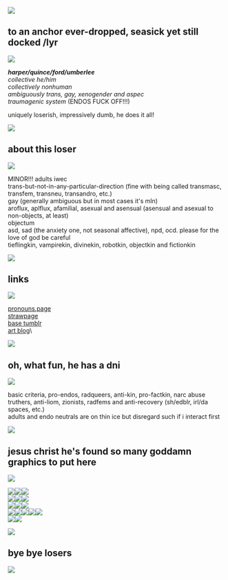![](https://64.media.tumblr.com/bfc11316bc885d46d0ed19b06986b0b7/8f3b966c768a7a38-47/s400x600/6da1489adcc8d60b30902abeaea9039799dbf392.gifv)

## to an anchor ever-dropped, seasick yet still docked /lyr

![](https://64.media.tumblr.com/3837f81efb037b78d5f3b83136abd9ff/a2b9a9b92798b874-24/s400x600/0c9e64c94fb660d3ef32326e9c1a891cab720857.pnj)

***harper/quince/ford/umberlee***\
*collective he/him*\
*collectively nonhuman*\
*ambiguously trans, gay, xenogender and aspec*\
*traumagenic system* (ENDOS FUCK OFF!!!)

uniquely loserish, impressively dumb, he does it all!

![](https://64.media.tumblr.com/3837f81efb037b78d5f3b83136abd9ff/a2b9a9b92798b874-24/s400x600/0c9e64c94fb660d3ef32326e9c1a891cab720857.pnj)

## about this loser

![](https://64.media.tumblr.com/3837f81efb037b78d5f3b83136abd9ff/a2b9a9b92798b874-24/s400x600/0c9e64c94fb660d3ef32326e9c1a891cab720857.pnj)

MINOR!!! adults iwec\
trans-but-not-in-any-particular-direction (fine with being called transmasc, transfem, transneu, transandro, etc.)\
gay (generally ambiguous but in most cases it's mln)\
aroflux, aplflux, afamilial, asexual and asensual (asensual and asexual to non-objects, at least)\
objectum\
asd, sad (the anxiety one, not seasonal affective), npd, ocd. please for the love of god be careful\
tieflingkin, vampirekin, divinekin, robotkin, objectkin and fictionkin

![](https://64.media.tumblr.com/3837f81efb037b78d5f3b83136abd9ff/a2b9a9b92798b874-24/s400x600/0c9e64c94fb660d3ef32326e9c1a891cab720857.pnj)

## links

![](https://64.media.tumblr.com/3837f81efb037b78d5f3b83136abd9ff/a2b9a9b92798b874-24/s400x600/0c9e64c94fb660d3ef32326e9c1a891cab720857.pnj)

[pronouns.page](https://en.pronouns.page/@quince_txt)\
[strawpage](https://illusion-of-isolation.straw.page/)\
[base tumblr](https://www.tumblr.com/illusion-of-isolation)\
[art blog](https://www.tumblr.com/intheeyeofthe-beholder)\

![](https://64.media.tumblr.com/3837f81efb037b78d5f3b83136abd9ff/a2b9a9b92798b874-24/s400x600/0c9e64c94fb660d3ef32326e9c1a891cab720857.pnj)


## oh, what fun, he has a dni

![](https://64.media.tumblr.com/3837f81efb037b78d5f3b83136abd9ff/a2b9a9b92798b874-24/s400x600/0c9e64c94fb660d3ef32326e9c1a891cab720857.pnj)

basic criteria, pro-endos, radqueers, anti-kin, pro-factkin, narc abuse truthers, anti-liom, zionists, radfems and anti-recovery (sh/edblr, irl/da spaces, etc.)\
adults and endo neutrals are on thin ice but disregard such if i interact first

![](https://64.media.tumblr.com/3837f81efb037b78d5f3b83136abd9ff/a2b9a9b92798b874-24/s400x600/0c9e64c94fb660d3ef32326e9c1a891cab720857.pnj)

## jesus christ he's found so many goddamn graphics to put here

![](https://64.media.tumblr.com/3837f81efb037b78d5f3b83136abd9ff/a2b9a9b92798b874-24/s400x600/0c9e64c94fb660d3ef32326e9c1a891cab720857.pnj)

![](https://64.media.tumblr.com/8f1bb7f1985d7b3b4936a90be1ce3cad/a2b9a9b92798b874-6b/s250x400/e1e7648a646be2f95650d3460d2079b46160314c.gifv)![](https://64.media.tumblr.com/9afe5f2147d1566360644588059f2cc0/5ae275cb5323d09f-e7/s250x400/e809711520bf5209e35e66598c0bda441e135957.gifv)![](https://64.media.tumblr.com/e14e4973f73ea18b2a560548b06c4325/e82a9758aa9a0ad9-13/s250x400/c5566867086db38042f25224b630b07427785a42.gifv)\
![](https://64.media.tumblr.com/85129797db53bb94ef7fe6f061c07c6d/7fd8de99c27e763a-c8/s250x400/8ba53e60b9deb61159c7a00d174faaf0f39c5668.gifv)![](https://64.media.tumblr.com/1cdef33fe7858e88a4d756531247f4ab/dd0b327050c59e98-3f/s250x400/c5094d129796cbf2a87aec398158c2306537bd79.gifv)![](https://64.media.tumblr.com/1a6923c14dd86b36203209892f4fef0c/f55822e4c0720452-99/s250x400/22f3a43dccd30f7a83686c8d3298d4dd239c7b3d.gifv)\
![](https://64.media.tumblr.com/9ed0667d8e6a85896f89de35f77a6aaa/806d4619ca73f063-21/s250x400/2e88e4dcbefc68210d4dc9c3dd2db2b275f21c9b.gifv)![](https://64.media.tumblr.com/067e9e8537f9f037288435f9905a9c4d/baf41b79d8f82464-b5/s250x400/b700999d9ef4684debcd2fa90125f217664caef5.gifv)![](https://64.media.tumblr.com/804a06782fc418dcb2028b4b7080a27f/cf90d1c710160785-c3/s250x400/d55fb60466589686e96c8b45b2d39918f87a2c6f.gifv)\
![](https://64.media.tumblr.com/d450ded476e458d7a471b9d6cfd45d15/3431d6708fef258b-24/s250x400/f52b0b925d30107cbb91932972fc8e0274f56a00.gifv)![](https://64.media.tumblr.com/2fc10f04885fb5c75198554d7965f754/33482cf83af8f0c3-61/s100x200/b75c346ada5920a53967174d88194ea5ccfd425a.pnj)![](https://64.media.tumblr.com/2c35a0a09189ddf9c96dec79757e4be5/c80e07d9272333a9-9b/s75x75_c1/d229cb20b08506a00d9def1c6ab29fd4b998631c.gifv)![](https://64.media.tumblr.com/3853b98a8ffc3d2707d6f49de11ea6c7/2b6109a88798b692-50/s75x75_c1/2649f64ddc16ac3eb4d964bb8ebcc440a39e0665.gifv)![](https://64.media.tumblr.com/7f34c15bf08c9dd6b879443bf9543b08/a2b9a9b92798b874-8c/s100x200/ca458d345e9433eca308984c636ad6e20e1da4c4.gifv)\
![](https://64.media.tumblr.com/a1c334c7de14b3d01de3757ff38e52ce/a2b9a9b92798b874-c9/s250x400/a0e9dcc1f1f1c095db9bebb65f87f57ef756bbaa.gifv)![](https://64.media.tumblr.com/607c7f1a2b5f0c7bc3cb0ec79ef924ae/66cb2db66a0b443a-a5/s400x600/72507f92d073f6d70baa3d704395a0b4d7eccc85.gifv)

![](https://64.media.tumblr.com/3837f81efb037b78d5f3b83136abd9ff/a2b9a9b92798b874-24/s400x600/0c9e64c94fb660d3ef32326e9c1a891cab720857.pnj)

## bye bye losers

![](https://64.media.tumblr.com/40f1e938a0bed10d4e9d122cae7b6e0d/3431d6708fef258b-dd/s400x600/c68939bccc0f80b9db45846531e225d329743d70.gifv)





<!---
quince-exe/quince-exe is a ✨ special ✨ repository because its `README.md` (this file) appears on your GitHub profile.
You can click the Preview link to take a look at your changes.
--->
